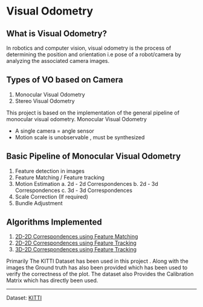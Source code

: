 # Visual Odometry

## What is Visual Odometry?
In robotics and computer vision, visual odometry is the process of determining the position and orientation  i.e pose of a robot/camera by analyzing the associated camera images.

## Types of VO based on Camera 
1. Monocular Visual Odometry 
2. Stereo Visual Odometry

This project is based on the implementation of the general pipeline of monocular visual odometry.
Monocular Visual Odometry
* A single camera = angle sensor 
* Motion scale is unobservable , must be synthesized 

## Basic Pipeline of Monocular Visual Odometry
1. Feature detection in images
2. Feature Matching / Feature tracking
3. Motion Estimation
    a. 2d - 2d Correspondences
    b. 2d - 3d Correspondences
    c. 3d - 3d Correspondences
4. Scale Correction (If required)
5. Bundle Adjustment



## Algorithms Implemented 
1. [2D-2D Correspondences using Feature Matching](/link)
3. [2D-2D Correspondences using Feature Tracking](/link) 
4. [3D-2D Correspondences using Feature Tracking](/link)

Primarily The KITTI Dataset has been used in this project . Along with the images the Ground truth has also been provided which has been used to verify the correctness of the plot. The dataset also Provides the Calibration Matrix which has directly been used.


---


Dataset: [KITTI](\link)














 



